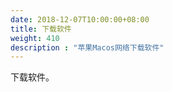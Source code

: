 ```yaml
---
date: 2018-12-07T10:00:00+08:00
title: 下载软件
weight: 410
description : "苹果Macos网络下载软件"
---
```


下载软件。

